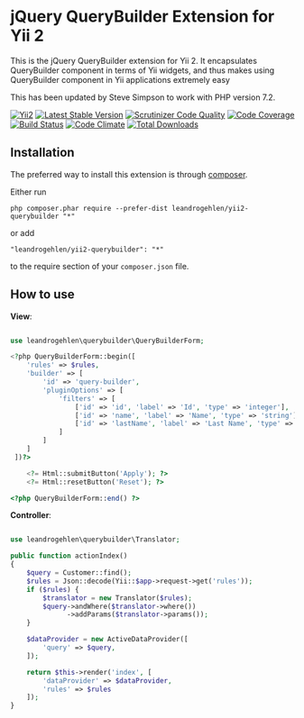 jQuery QueryBuilder Extension for Yii 2
=======================================

This is the jQuery QueryBuilder extension for Yii 2. It encapsulates QueryBuilder component in terms of Yii widgets,
and thus makes using QueryBuilder component in Yii applications extremely easy

This has been updated by Steve Simpson to work with PHP version 7.2.

[![Yii2](https://img.shields.io/badge/Powered_by-Yii_Framework-green.svg?style=flat)](http://www.yiiframework.com/)
[![Latest Stable Version](https://poser.pugx.org/leandrogehlen/yii2-querybuilder/v/stable.png)](https://packagist.org/packages/leandrogehlen/yii2-querybuilder)
[![Scrutinizer Code Quality](https://scrutinizer-ci.com/g/leandrogehlen/yii2-querybuilder/badges/quality-score.png?b=master)](https://scrutinizer-ci.com/g/leandrogehlen/yii2-querybuilder/?branch=master)
[![Code Coverage](https://scrutinizer-ci.com/g/leandrogehlen/yii2-querybuilder/badges/coverage.png?b=master)](https://scrutinizer-ci.com/g/leandrogehlen/yii2-querybuilder/?branch=master)
[![Build Status](https://travis-ci.org/leandrogehlen/yii2-querybuilder.svg?branch=master)](https://travis-ci.org/leandrogehlen/yii2-querybuilder)
[![Code Climate](https://codeclimate.com/github/leandrogehlen/yii2-querybuilder/badges/gpa.svg)](https://codeclimate.com/github/leandrogehlen/yii2-querybuilder)
[![Total Downloads](https://poser.pugx.org/leandrogehlen/yii2-querybuilder/downloads.png)](https://packagist.org/packages/leandrogehlen/yii2-querybuilder)


Installation
------------

The preferred way to install this extension is through [composer](http://getcomposer.org/download/).

Either run

```
php composer.phar require --prefer-dist leandrogehlen/yii2-querybuilder "*"
```

or add

```
"leandrogehlen/yii2-querybuilder": "*"
```

to the require section of your `composer.json` file.

How to use
----------

**View**:

```php

use leandrogehlen\querybuilder\QueryBuilderForm;

<?php QueryBuilderForm::begin([
    'rules' => $rules,
    'builder' => [
        'id' => 'query-builder',
        'pluginOptions' => [
            'filters' => [
                ['id' => 'id', 'label' => 'Id', 'type' => 'integer'],
                ['id' => 'name', 'label' => 'Name', 'type' => 'string'],
                ['id' => 'lastName', 'label' => 'Last Name', 'type' => 'string']
            ]
        ]
    ]
 ])?>

    <?= Html::submitButton('Apply'); ?>
    <?= Html::resetButton('Reset'); ?>

<?php QueryBuilderForm::end() ?>
```

**Controller**:

```php

use leandrogehlen\querybuilder\Translator;

public function actionIndex()
{
    $query = Customer::find();
    $rules = Json::decode(Yii::$app->request->get('rules'));
    if ($rules) {
        $translator = new Translator($rules);
        $query->andWhere($translator->where())
              ->addParams($translator->params());
    }

    $dataProvider = new ActiveDataProvider([
        'query' => $query,
    ]);

    return $this->render('index', [
        'dataProvider' => $dataProvider,
        'rules' => $rules
    ]);
}
```
